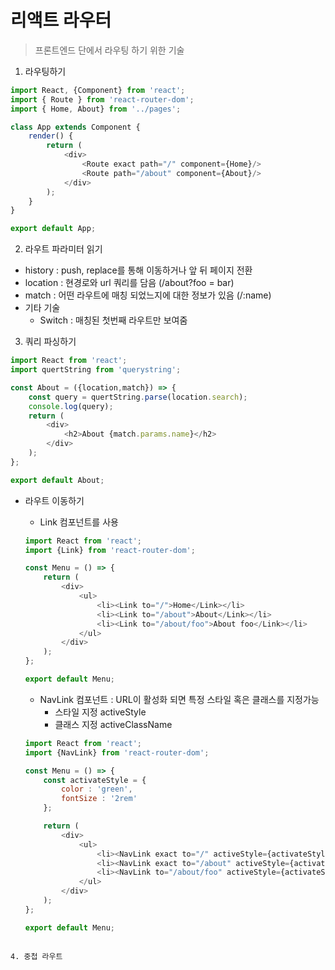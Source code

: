 # 리액트 라우터

> 프론트엔드 단에서 라우팅 하기 위한 기술


1. 라우팅하기
    
```javascript
import React, {Component} from 'react';
import { Route } from 'react-router-dom';
import { Home, About} from '../pages';

class App extends Component {
    render() {
        return (
            <div>
                <Route exact path="/" component={Home}/>
                <Route path="/about" component={About}/>
            </div>
        );
    }
}

export default App;

```

2. 라우트 파라미터 읽기

- history : push, replace를 통해 이동하거나 앞 뒤 페이지 전환 
- location : 현경로와 url 쿼리를 담음 (/about?foo = bar)
- match : 어떤 라우트에 매칭 되었느지에 대한 정보가 있음 (/:name)
- 기타 기술
    - Switch : 매칭된 첫번째 라우트만 보여줌
    
3. 쿼리 파싱하기

```javascript
import React from 'react';
import quertString from 'querystring';

const About = ({location,match}) => {
    const query = quertString.parse(location.search);
    console.log(query);
    return (
        <div>
            <h2>About {match.params.name}</h2>
        </div>
    );
};

export default About;

```

- 라우트 이동하기 
    - Link 컴포넌트를 사용
   
    ```javascript
    import React from 'react';
    import {Link} from 'react-router-dom';
    
    const Menu = () => {
        return (
            <div>
                <ul>
                    <li><Link to="/">Home</Link></li>
                    <li><Link to="/about">About</Link></li>
                    <li><Link to="/about/foo">About foo</Link></li>
                </ul>
            </div>
        );
    };
    
    export default Menu;
    ```
    
    - NavLink 컴포넌트 : URL이 활성화 되면 특정 스타일 혹은 클래스를 지정가능 
        - 스타일 지정 activeStyle
        - 클래스 지정 activeClassName
        
    ```javascript
    import React from 'react';
    import {NavLink} from 'react-router-dom';
    
    const Menu = () => {
        const activateStyle = {
            color : 'green',
            fontSize : '2rem'
        };
    
        return (
            <div>
                <ul>
                    <li><NavLink exact to="/" activeStyle={activateStyle}>Home</NavLink></li>
                    <li><NavLink exact to="/about" activeStyle={activateStyle}>About</NavLink></li>
                    <li><NavLink to="/about/foo" activeStyle={activateStyle}>About foo</NavLink></li>
                </ul>
            </div>
        );
    };
    
    export default Menu;
```

4. 중첩 라우트



    